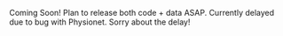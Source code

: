 Coming Soon! Plan to release both code + data ASAP. Currently delayed due to bug with Physionet. Sorry about the delay! 
